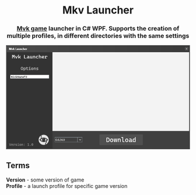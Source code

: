 <div align="center">

# Mkv Launcher
### [Mvk game](https://github.com/SuperAnt30/Mvk) launcher in C# WPF. Supports the creation of multiple profiles, in different directories with the same settings

![](https://github.com/NiTiS-Dev/Mvk.Launcher/blob/singleton/imgs/interface-p1.png?raw=true)

</div>

## Terms
**Version** - some version of game  
**Profile** - a launch profile for specific game version  
